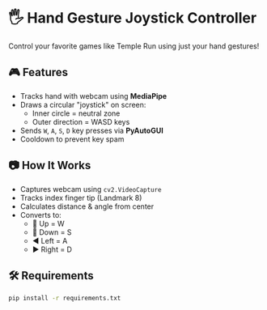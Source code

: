# 🖐️ Hand Gesture Joystick Controller

Control your favorite games like Temple Run using just your hand gestures!

## 🎮 Features
- Tracks hand with webcam using **MediaPipe**
- Draws a circular "joystick" on screen:
  - Inner circle = neutral zone
  - Outer direction = WASD keys
- Sends `W`, `A`, `S`, `D` key presses via **PyAutoGUI**
- Cooldown to prevent key spam

## 📷 How It Works
- Captures webcam using `cv2.VideoCapture`
- Tracks index finger tip (Landmark 8)
- Calculates distance & angle from center
- Converts to:
  - 🔼 Up = W
  - 🔽 Down = S
  - ◀️ Left = A
  - ▶️ Right = D

## 🛠 Requirements
```bash
pip install -r requirements.txt
